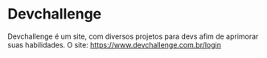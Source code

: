 # Devchallenge
 Devchallenge é um site, com diversos projetos  para devs afim de aprimorar suas habilidades. O site: https://www.devchallenge.com.br/login
